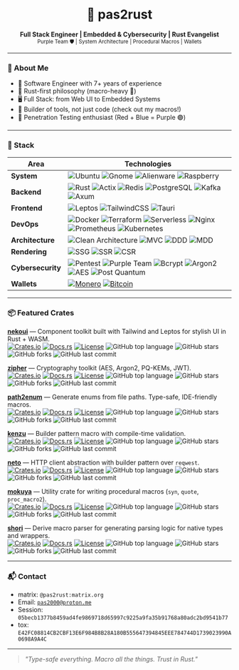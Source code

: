 <h1 align="center">🦀 pas2rust</h1>

<p align="center">
  <b>Full Stack Engineer | Embedded & Cybersecurity | Rust Evangelist</b><br>
  <sub>Purple Team 🛡 | System Architecture | Procedural Macros | Wallets</sub>
</p>

---

### 🧠 About Me

- 🔧 Software Engineer with 7+ years of experience
- 🦀 Rust-first philosophy (macro-heavy 🧬)
- 🖥 Full Stack: from Web UI to Embedded Systems
- 🧱 Builder of tools, not just code (check out my macros!)
- 🧪 Penetration Testing enthusiast (Red + Blue = Purple 🟣)

---

### 🚀 Stack

| Area                      | Technologies |
|---------------------------|--------------|
| **System**                | ![Ubuntu](https://img.shields.io/badge/Ubuntu_Linux-0088cc?style=flat&logo=ubuntu&logoColor=white) ![Gnome](https://img.shields.io/badge/Gnome-4A86CF?style=flat&logo=gnome&logoColor=white) ![Alienware](https://img.shields.io/badge/Alienware-4300f5?style=flat&logo=alienware&logoColor=white) ![Raspberry](https://img.shields.io/badge/RaspberryPi-FF0000?style=flat&logo=raspberrypi&logoColor=white)|
| **Backend**               | ![Rust](https://img.shields.io/badge/Rust-black?style=flat&logo=rust&logoColor=white) ![Actix](https://img.shields.io/badge/Actix-4B5D67?style=flat&logo=actix&logoColor=white) ![Redis](https://img.shields.io/badge/Redis-DC382D?style=flat&logo=redis&logoColor=white) ![PostgreSQL](https://img.shields.io/badge/PostgreSQL-4169E1?style=flat&logo=postgresql&logoColor=white) ![Kafka](https://img.shields.io/badge/Kafka-231F20?style=flat&logo=apachekafka) ![Axum](https://img.shields.io/badge/Axum-purple?style=flat&logo=rocket&logoColor=white) |
| **Frontend**              | ![Leptos](https://img.shields.io/badge/Leptos-00c9a7?style=flat&logo=leptos&logoColor=white) ![TailwindCSS](https://img.shields.io/badge/Tailwind-38B2AC?style=flat&logo=tailwindcss&logoColor=white) ![Tauri](https://img.shields.io/badge/Tauri-EAB300?style=flat&logo=tauri&logoColor=white) |
| **DevOps**                | ![Docker](https://img.shields.io/badge/Docker-2496ED?style=flat&logo=docker&logoColor=white) ![Terraform](https://img.shields.io/badge/Terraform-7B42BC?style=flat&logo=terraform&logoColor=white) ![Serverless](https://img.shields.io/badge/Serverless-FD5750?style=flat&logo=serverless&logoColor=white) ![Nginx](https://img.shields.io/badge/Nginx-009639?style=flat&logo=nginx&logoColor=white) ![Prometheus](https://img.shields.io/badge/Prometheus-E6522C?style=flat&logo=prometheus&logoColor=white) ![Kubernetes](https://img.shields.io/badge/Kubernetes-326CE5?style=flat&logo=kubernetes&logoColor=white) |
| **Architecture**          | ![Clean Architecture](https://img.shields.io/badge/Clean_Architecture-purple?style=flat&logo=bnbchain&logoColor=white) ![MVC](https://img.shields.io/badge/MVC-purple?style=flat&logo=bnbchain&logoColor=white) ![DDD](https://img.shields.io/badge/DDD-purple?style=flat&logo=bnbchain&logoColor=white) ![MDD](https://img.shields.io/badge/MDD(Macro_Driven_Design)-purple?style=flat&logo=ebox) |
| **Rendering**             | ![SSG](https://img.shields.io/badge/SSG-purple?style=flat&logo=webpack&logoColor=white) ![SSR](https://img.shields.io/badge/SSR-purple?style=flat&logo=instructure&logoColor=white) ![CSR](https://img.shields.io/badge/CSR-purple?style=flat&logo=jetpackcompose&logoColor=white) |
| **Cybersecurity**         | ![Pentest](https://img.shields.io/badge/Pentest-black?style=flat&logo=hackaday) ![Purple Team](https://img.shields.io/badge/Purple_Team-800080?style=flat&logo=redhat) ![Bcrypt](https://img.shields.io/badge/Bcrypt-4A4A4A?style=flat&logo=keeweb&logoColor=white) ![Argon2](https://img.shields.io/badge/Argon2-darkred?style=flat&logo=keeweb&logoColor=white) ![AES](https://img.shields.io/badge/AES-orange?style=flat&logo=keeweb&logoColor=white) ![Post Quantum](https://img.shields.io/badge/Post_Quantum-red?style=flat&logo=keeweb&logoColor=white) |
| **Wallets**               | [![Monero](https://img.shields.io/badge/88NKLkhZf1nTVpaSU6vwG6dwBwb9tFVSM8Lpj3YqdL1PMt8Gm7opV7aUnMYBaAC9Y6a4kfDc3fLGoMVqeSJKNphyLpLdEvC-FF6600?style=flat&logo=monero&logoColor=white)](https://github.com/pas2rust/pas2rust/blob/main/pas-monero-donate.png) [![Bitcoin](https://img.shields.io/badge/bc1qnlayyh84e9u5pd4m9g9sf4c5zdzswvkmudmdu5-EAB300?style=flat&logo=bitcoin&logoColor=white)](https://github.com/pas2rust/pas2rust/blob/main/pas-bitcoin-donate.png) |

---
### 📦 Featured Crates

**[nekoui](https://github.com/pas2rust/nekoui)** — Component toolkit built with Tailwind and Leptos for stylish UI in Rust + WASM.  
[![Crates.io](https://img.shields.io/crates/v/nekoui.svg)](https://crates.io/crates/nekoui) [![Docs.rs](https://docs.rs/nekoui/badge.svg)](https://docs.rs/nekoui) [![License](https://img.shields.io/crates/l/nekoui.svg)](https://github.com/pas2rust/nekoui/blob/main/LICENSE) ![GitHub top language](https://img.shields.io/github/languages/top/pas2rust/nekoui?color=orange&logo=rust&style=flat&logoColor=white) ![GitHub stars](https://img.shields.io/github/stars/pas2rust/nekoui?color=success&style=flat&logo=github) ![GitHub forks](https://img.shields.io/github/forks/pas2rust/nekoui?color=orange&logo=Furry%20Network&style=flat&logoColor=white) ![GitHub last commit](https://img.shields.io/github/last-commit/pas2rust/nekoui?color=ff69b4&label=update&logo=git&style=flat&logoColor=white)

**[zipher](https://github.com/pas2rust/zipher)** — Cryptography toolkit (AES, Argon2, PQ-KEMs, JWT).  
[![Crates.io](https://img.shields.io/crates/v/zipher.svg)](https://crates.io/crates/zipher) [![Docs.rs](https://docs.rs/zipher/badge.svg)](https://docs.rs/zipher) [![License](https://img.shields.io/crates/l/zipher.svg)](https://github.com/pas2rust/zipher/blob/main/LICENSE) ![GitHub top language](https://img.shields.io/github/languages/top/pas2rust/zipher?color=orange&logo=rust&style=flat&logoColor=white) ![GitHub stars](https://img.shields.io/github/stars/pas2rust/zipher?color=success&style=flat&logo=github) ![GitHub forks](https://img.shields.io/github/forks/pas2rust/zipher?color=orange&logo=Furry%20Network&style=flat&logoColor=white) ![GitHub last commit](https://img.shields.io/github/last-commit/pas2rust/zipher?color=ff69b4&label=update&logo=git&style=flat&logoColor=white)

**[path2enum](https://github.com/pas2rust/path2enum)** — Generate enums from file paths. Type-safe, IDE-friendly macros.  
[![Crates.io](https://img.shields.io/crates/v/path2enum.svg)](https://crates.io/crates/path2enum) [![Docs.rs](https://docs.rs/path2enum/badge.svg)](https://docs.rs/path2enum) [![License](https://img.shields.io/crates/l/path2enum.svg)](https://github.com/pas2rust/path2enum/blob/main/LICENSE) ![GitHub top language](https://img.shields.io/github/languages/top/pas2rust/path2enum?color=orange&logo=rust&style=flat&logoColor=white) ![GitHub stars](https://img.shields.io/github/stars/pas2rust/path2enum?color=success&style=flat&logo=github) ![GitHub forks](https://img.shields.io/github/forks/pas2rust/path2enum?color=orange&logo=Furry%20Network&style=flat&logoColor=white) ![GitHub last commit](https://img.shields.io/github/last-commit/pas2rust/path2enum?color=ff69b4&label=update&logo=git&style=flat&logoColor=white)

**[kenzu](https://github.com/pas2rust/kenzu)** — Builder pattern macro with compile-time validation.  
[![Crates.io](https://img.shields.io/crates/v/kenzu.svg)](https://crates.io/crates/kenzu) [![Docs.rs](https://docs.rs/kenzu/badge.svg)](https://docs.rs/kenzu) [![License](https://img.shields.io/crates/l/kenzu.svg)](https://github.com/pas2rust/kenzu/blob/main/LICENSE) ![GitHub top language](https://img.shields.io/github/languages/top/pas2rust/kenzu?color=orange&logo=rust&style=flat&logoColor=white) ![GitHub stars](https://img.shields.io/github/stars/pas2rust/kenzu?color=success&style=flat&logo=github) ![GitHub forks](https://img.shields.io/github/forks/pas2rust/kenzu?color=orange&logo=Furry%20Network&style=flat&logoColor=white) ![GitHub last commit](https://img.shields.io/github/last-commit/pas2rust/kenzu?color=ff69b4&label=update&logo=git&style=flat&logoColor=white)

**[neto](https://github.com/pas2rust/neto)** — HTTP client abstraction with builder pattern over `reqwest`.  
[![Crates.io](https://img.shields.io/crates/v/neto.svg)](https://crates.io/crates/neto) [![Docs.rs](https://docs.rs/neto/badge.svg)](https://docs.rs/neto) [![License](https://img.shields.io/crates/l/neto.svg)](https://github.com/pas2rust/neto/blob/main/LICENSE) ![GitHub top language](https://img.shields.io/github/languages/top/pas2rust/neto?color=orange&logo=rust&style=flat&logoColor=white) ![GitHub stars](https://img.shields.io/github/stars/pas2rust/neto?color=success&style=flat&logo=github) ![GitHub forks](https://img.shields.io/github/forks/pas2rust/neto?color=orange&logo=Furry%20Network&style=flat&logoColor=white) ![GitHub last commit](https://img.shields.io/github/last-commit/pas2rust/neto?color=ff69b4&label=update&logo=git&style=flat&logoColor=white)

**[mokuya](https://github.com/pas2rust/mokuya)** — Utility crate for writing procedural macros (`syn`, `quote`, `proc_macro2`).  
[![Crates.io](https://img.shields.io/crates/v/mokuya.svg)](https://crates.io/crates/mokuya) [![Docs.rs](https://docs.rs/mokuya/badge.svg)](https://docs.rs/mokuya) [![License](https://img.shields.io/crates/l/mokuya.svg)](https://github.com/pas2rust/mokuya/blob/main/LICENSE) ![GitHub top language](https://img.shields.io/github/languages/top/pas2rust/mokuya?color=orange&logo=rust&style=flat&logoColor=white) ![GitHub stars](https://img.shields.io/github/stars/pas2rust/mokuya?color=success&style=flat&logo=github) ![GitHub forks](https://img.shields.io/github/forks/pas2rust/mokuya?color=orange&logo=Furry%20Network&style=flat&logoColor=white) ![GitHub last commit](https://img.shields.io/github/last-commit/pas2rust/mokuya?color=ff69b4&label=update&logo=git&style=flat&logoColor=white)

**[shori](https://github.com/pas2rust/shori)** — Derive macro parser for generating parsing logic for native types and wrappers.  
[![Crates.io](https://img.shields.io/crates/v/shori.svg)](https://crates.io/crates/shori) [![Docs.rs](https://docs.rs/shori/badge.svg)](https://docs.rs/shori) [![License](https://img.shields.io/crates/l/shori.svg)](https://github.com/pas2rust/shori/blob/main/LICENSE) ![GitHub top language](https://img.shields.io/github/languages/top/pas2rust/shori?color=orange&logo=rust&style=flat&logoColor=white) ![GitHub stars](https://img.shields.io/github/stars/pas2rust/shori?color=success&style=flat&logo=github) ![GitHub forks](https://img.shields.io/github/forks/pas2rust/shori?color=orange&logo=Furry%20Network&style=flat&logoColor=white) ![GitHub last commit](https://img.shields.io/github/last-commit/pas2rust/shori?color=ff69b4&label=update&logo=git&style=flat&logoColor=white)

---

### 📬 Contact

- matrix: `@pas2rust:matrix.org`
- Email: [`pas2000@proton.me`](mailto:pas2000@proton.me)
- Session: `05becb1377b8459ad4fe9869718d65997c9225a9fa35b91768a80adc2bd9541b77`
- tox: `E42FC08814CB2CBF13E6F984B8B28A180B555647394845EEE784744D1739023990A0698A9A4C`
---

> *"Type-safe everything. Macro all the things. Trust in Rust."*

